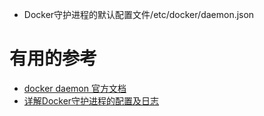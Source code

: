 
* Docker守护进程的默认配置文件/etc/docker/daemon.json



# 有用的参考

* [docker daemon 官方文档](https://docs.docker.com/engine/reference/commandline/dockerd/)
* [详解Docker守护进程的配置及日志](https://www.jb51.net/article/138102.htm)
